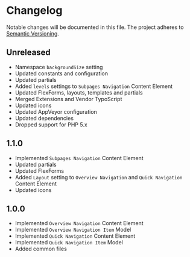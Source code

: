 Changelog
=========

Notable changes will be documented in this file. The project adheres to [Semantic Versioning].

Unreleased
----------

* Namespace `backgroundSize` setting
* Updated constants and configuration
* Updated partials
* Added `levels` settings to `Subpages Navigation` Content Element
* Updated FlexForms, layouts, templates and partials
* Merged Extensions and Vendor TypoScript
* Updated icons
* Updated AppVeyor configuration
* Updated dependencies
* Dropped support for PHP 5.x

1.1.0
-----

* Implemented `Subpages Navigation` Content Element
* Updated partials
* Updated FlexForms
* Added `Layout` setting to `Overview Navigation` and `Quick Navigation` Content Element
* Updated icons

1.0.0
-----

* Implemented `Overview Navigation` Content Element
* Implemented `Overview Navigation Item` Model
* Implemented `Quick Navigation` Content Element
* Implemented `Quick Navigation Item` Model
* Added common files

[Semantic Versioning]: http://semver.org "Semantic Versioning"